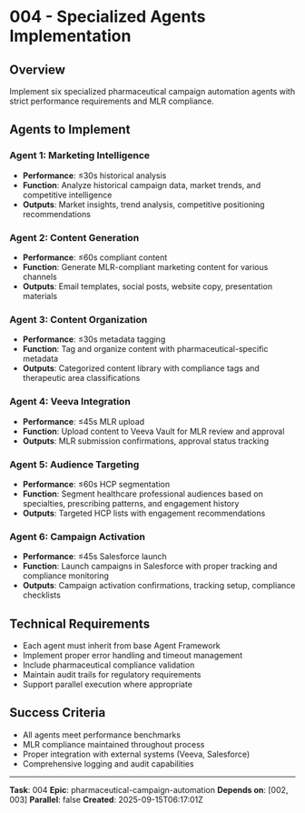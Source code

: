 # 004 - Specialized Agents Implementation

## Overview
Implement six specialized pharmaceutical campaign automation agents with strict performance requirements and MLR compliance.

## Agents to Implement

### Agent 1: Marketing Intelligence
- **Performance**: ≤30s historical analysis
- **Function**: Analyze historical campaign data, market trends, and competitive intelligence
- **Outputs**: Market insights, trend analysis, competitive positioning recommendations

### Agent 2: Content Generation  
- **Performance**: ≤60s compliant content
- **Function**: Generate MLR-compliant marketing content for various channels
- **Outputs**: Email templates, social posts, website copy, presentation materials

### Agent 3: Content Organization
- **Performance**: ≤30s metadata tagging
- **Function**: Tag and organize content with pharmaceutical-specific metadata
- **Outputs**: Categorized content library with compliance tags and therapeutic area classifications

### Agent 4: Veeva Integration
- **Performance**: ≤45s MLR upload
- **Function**: Upload content to Veeva Vault for MLR review and approval
- **Outputs**: MLR submission confirmations, approval status tracking

### Agent 5: Audience Targeting
- **Performance**: ≤60s HCP segmentation
- **Function**: Segment healthcare professional audiences based on specialties, prescribing patterns, and engagement history
- **Outputs**: Targeted HCP lists with engagement recommendations

### Agent 6: Campaign Activation
- **Performance**: ≤45s Salesforce launch
- **Function**: Launch campaigns in Salesforce with proper tracking and compliance monitoring
- **Outputs**: Campaign activation confirmations, tracking setup, compliance checklists

## Technical Requirements
- Each agent must inherit from base Agent Framework
- Implement proper error handling and timeout management
- Include pharmaceutical compliance validation
- Maintain audit trails for regulatory requirements
- Support parallel execution where appropriate

## Success Criteria
- All agents meet performance benchmarks
- MLR compliance maintained throughout process
- Proper integration with external systems (Veeva, Salesforce)
- Comprehensive logging and audit capabilities

---
**Task**: 004
**Epic**: pharmaceutical-campaign-automation
**Depends on**: [002, 003]
**Parallel**: false
**Created**: 2025-09-15T06:17:01Z